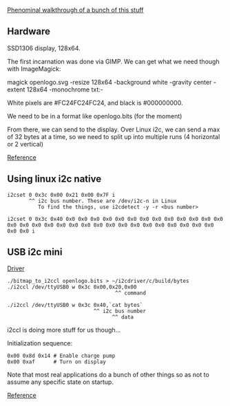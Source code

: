 [Phenominal walkthrough of a bunch of this stuff](https://nnarain.github.io/2020/12/01/SSD1306-OLED-Display-Driver-using-I2C.html)


Hardware
--------

SSD1306 display, 128x64.


The first incarnation was done via GIMP. We can get what we need though with ImageMagick:

magick openlogo.svg -resize 128x64 -background white -gravity center -extent 128x64 -monochrome txt:-

White pixels are #FC24FC24FC24, and black is #000000000.

We need to be in a format like openlogo.bits (for the moment)

From there, we can send to the display. Over Linux i2c, we can send a max of
32 bytes at a time, so we need to split up into multiple runs (4 horizontal or 2 vertical)

[Reference](https://stackoverflow.com/questions/25982525/why-i2c-smbus-block-max-is-limited-to-32-bytes)


Using linux i2c native
----------------------

```
i2cset 0 0x3c 0x00 0x21 0x00 0x7F i
       ^^ i2c bus number. These are /dev/i2c-n in Linux
          To find the things, use i2cdetect -y -r <bus number>

i2cset 0 0x3c 0x40 0x0 0x0 0x0 0x0 0x0 0x0 0x0 0x0 0x0 0x0 0x0 0x0 0x0 0x0 0x0 0x0 0x0 0x0 0x0 0x0 0x0 0x0 0x0 0x0 0x0 0x0 0x0 0x0 0x0 0x0 0x0 0x0 i
```


USB i2c mini
------------

[Driver](https://i2cdriver.com/i2cdriver.pdf)

```
./bitmap_to_i2ccl openlogo.bits > ~/i2cdriver/c/build/bytes
./i2ccl /dev/ttyUSB0 w 0x3c 0x00,0x20,0x00
                                   ^^ command

./i2ccl /dev/ttyUSB0 w 0x3c 0x40,`cat bytes`
                            ^^ i2c bus number
                                  ^^ data
```

i2ccl is doing more stuff for us though...

Initialization sequence:

```
0x00 0x8d 0x14 # Enable charge pump
0x00 0xaf      # Turn on display
```

Note that most real applications do a bunch of other things so as not to assume
any specific state on startup.

[Reference](https://github.com/adafruit/Adafruit_SSD1306/blob/master/Adafruit_SSD1306.cpp#L565-L616)
